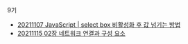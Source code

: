 9기
- [20211107 JavaScript | select box 비활성화 후 값 넘기는 방법](https://yian.tistory.com/24)
- [20211115 02장 네트워크 연결과 구성 요소](https://yian.tistory.com/27)

